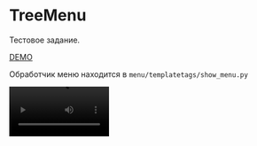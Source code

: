 # TreeMenu
Тестовое задание.

[DEMO](https://sunlightrim.pythonanywhere.com/)

Обработчик меню находится в `menu/templatetags/show_menu.py`

<video src='https://drive.google.com/u/0/uc?id=1ZHC6h8p6wyxY3p8NXSlYSm_fd5T8yyLY&export=download#.mp4' width=180/></video>
